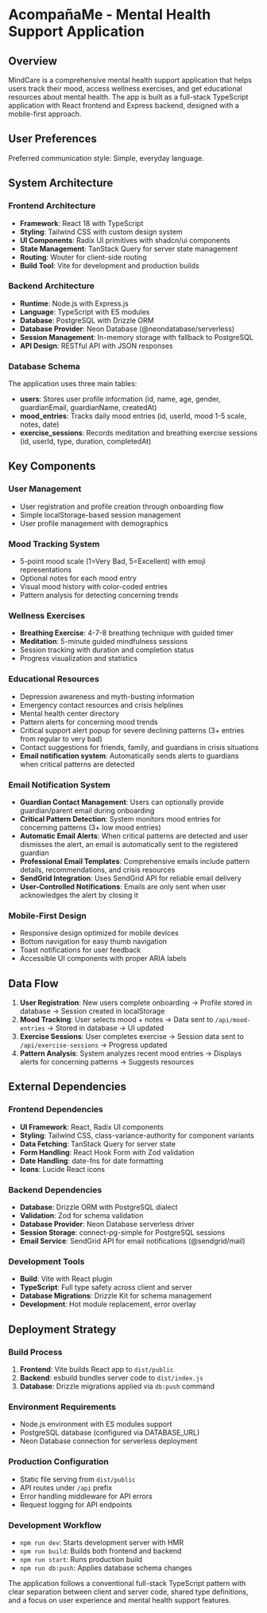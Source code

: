 # AcompañaMe - Mental Health Support Application

## Overview

MindCare is a comprehensive mental health support application that helps users track their mood, access wellness exercises, and get educational resources about mental health. The app is built as a full-stack TypeScript application with React frontend and Express backend, designed with a mobile-first approach.

## User Preferences

Preferred communication style: Simple, everyday language.

## System Architecture

### Frontend Architecture
- **Framework**: React 18 with TypeScript
- **Styling**: Tailwind CSS with custom design system
- **UI Components**: Radix UI primitives with shadcn/ui components
- **State Management**: TanStack Query for server state management
- **Routing**: Wouter for client-side routing
- **Build Tool**: Vite for development and production builds

### Backend Architecture
- **Runtime**: Node.js with Express.js
- **Language**: TypeScript with ES modules
- **Database**: PostgreSQL with Drizzle ORM
- **Database Provider**: Neon Database (@neondatabase/serverless)
- **Session Management**: In-memory storage with fallback to PostgreSQL
- **API Design**: RESTful API with JSON responses

### Database Schema
The application uses three main tables:
- **users**: Stores user profile information (id, name, age, gender, guardianEmail, guardianName, createdAt)
- **mood_entries**: Tracks daily mood entries (id, userId, mood 1-5 scale, notes, date)
- **exercise_sessions**: Records meditation and breathing exercise sessions (id, userId, type, duration, completedAt)

## Key Components

### User Management
- User registration and profile creation through onboarding flow
- Simple localStorage-based session management
- User profile management with demographics

### Mood Tracking System
- 5-point mood scale (1=Very Bad, 5=Excellent) with emoji representations
- Optional notes for each mood entry
- Visual mood history with color-coded entries
- Pattern analysis for detecting concerning trends

### Wellness Exercises
- **Breathing Exercise**: 4-7-8 breathing technique with guided timer
- **Meditation**: 5-minute guided mindfulness sessions
- Session tracking with duration and completion status
- Progress visualization and statistics

### Educational Resources
- Depression awareness and myth-busting information
- Emergency contact resources and crisis helplines
- Mental health center directory
- Pattern alerts for concerning mood trends
- Critical support alert popup for severe declining patterns (3+ entries from regular to very bad)
- Contact suggestions for friends, family, and guardians in crisis situations
- **Email notification system**: Automatically sends alerts to guardians when critical patterns are detected

### Email Notification System
- **Guardian Contact Management**: Users can optionally provide guardian/parent email during onboarding
- **Critical Pattern Detection**: System monitors mood entries for concerning patterns (3+ low mood entries)
- **Automatic Email Alerts**: When critical patterns are detected and user dismisses the alert, an email is automatically sent to the registered guardian
- **Professional Email Templates**: Comprehensive emails include pattern details, recommendations, and crisis resources
- **SendGrid Integration**: Uses SendGrid API for reliable email delivery
- **User-Controlled Notifications**: Emails are only sent when user acknowledges the alert by closing it

### Mobile-First Design
- Responsive design optimized for mobile devices
- Bottom navigation for easy thumb navigation
- Toast notifications for user feedback
- Accessible UI components with proper ARIA labels

## Data Flow

1. **User Registration**: New users complete onboarding → Profile stored in database → Session created in localStorage
2. **Mood Tracking**: User selects mood + notes → Data sent to `/api/mood-entries` → Stored in database → UI updated
3. **Exercise Sessions**: User completes exercise → Session data sent to `/api/exercise-sessions` → Progress updated
4. **Pattern Analysis**: System analyzes recent mood entries → Displays alerts for concerning patterns → Suggests resources

## External Dependencies

### Frontend Dependencies
- **UI Framework**: React, Radix UI components
- **Styling**: Tailwind CSS, class-variance-authority for component variants
- **Data Fetching**: TanStack Query for server state
- **Form Handling**: React Hook Form with Zod validation
- **Date Handling**: date-fns for date formatting
- **Icons**: Lucide React icons

### Backend Dependencies
- **Database**: Drizzle ORM with PostgreSQL dialect
- **Validation**: Zod for schema validation
- **Database Provider**: Neon Database serverless driver
- **Session Storage**: connect-pg-simple for PostgreSQL sessions
- **Email Service**: SendGrid API for email notifications (@sendgrid/mail)

### Development Tools
- **Build**: Vite with React plugin
- **TypeScript**: Full type safety across client and server
- **Database Migrations**: Drizzle Kit for schema management
- **Development**: Hot module replacement, error overlay

## Deployment Strategy

### Build Process
1. **Frontend**: Vite builds React app to `dist/public`
2. **Backend**: esbuild bundles server code to `dist/index.js`
3. **Database**: Drizzle migrations applied via `db:push` command

### Environment Requirements
- Node.js environment with ES modules support
- PostgreSQL database (configured via DATABASE_URL)
- Neon Database connection for serverless deployment

### Production Configuration
- Static file serving from `dist/public`
- API routes under `/api` prefix
- Error handling middleware for API errors
- Request logging for API endpoints

### Development Workflow
- `npm run dev`: Starts development server with HMR
- `npm run build`: Builds both frontend and backend
- `npm run start`: Runs production build
- `npm run db:push`: Applies database schema changes

The application follows a conventional full-stack TypeScript pattern with clear separation between client and server code, shared type definitions, and a focus on user experience and mental health support features.